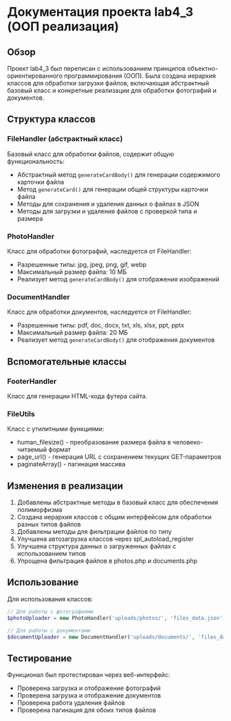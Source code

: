 # Документация проекта lab4_3 (ООП реализация)

## Обзор
Проект lab4_3 был переписан с использованием принципов объектно-ориентированного программирования (ООП). Была создана иерархия классов для обработки загрузки файлов, включающая абстрактный базовый класс и конкретные реализации для обработки фотографий и документов.

## Структура классов

### FileHandler (абстрактный класс)
Базовый класс для обработки файлов, содержит общую функциональность:
- Абстрактный метод `generateCardBody()` для генерации содержимого карточки файла
- Метод `generateCard()` для генерации общей структуры карточки файла
- Методы для сохранения и удаления данных о файлах в JSON
- Методы для загрузки и удаления файлов с проверкой типа и размера

### PhotoHandler
Класс для обработки фотографий, наследуется от FileHandler:
- Разрешенные типы: jpg, jpeg, png, gif, webp
- Максимальный размер файла: 10 МБ
- Реализует метод `generateCardBody()` для отображения изображений

### DocumentHandler
Класс для обработки документов, наследуется от FileHandler:
- Разрешенные типы: pdf, doc, docx, txt, xls, xlsx, ppt, pptx
- Максимальный размер файла: 20 МБ
- Реализует метод `generateCardBody()` для отображения документов

## Вспомогательные классы

### FooterHandler
Класс для генерации HTML-кода футера сайта.

### FileUtils
Класс с утилитными функциями:
- human_filesize() - преобразование размера файла в человеко-читаемый формат
- page_url() - генерация URL с сохранением текущих GET-параметров
- paginateArray() - пагинация массива

## Изменения в реализации

1. Добавлены абстрактные методы в базовый класс для обеспечения полиморфизма
2. Создана иерархия классов с общим интерфейсом для обработки разных типов файлов
3. Добавлены методы для фильтрации файлов по типу
4. Улучшена автозагрузка классов через spl_autoload_register
5. Улучшена структура данных о загруженных файлах с использованием типов
6. Упрощена фильтрация файлов в photos.php и documents.php

## Использование

Для использования классов:
```php
// Для работы с фотографиями
$photoUploader = new PhotoHandler('uploads/photos/', 'files_data.json');

// Для работы с документами
$documentUploader = new DocumentHandler('uploads/documents/', 'files_data.json');
```

## Тестирование
Функционал был протестирован через веб-интерфейс:
- Проверена загрузка и отображение фотографий
- Проверена загрузка и отображение документов
- Проверена работа удаления файлов
- Проверена пагинация для обоих типов файлов